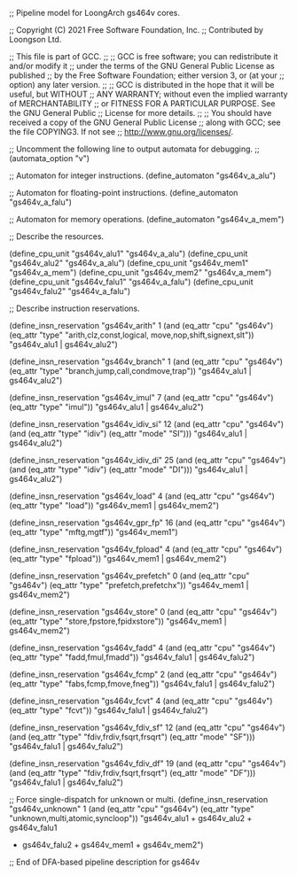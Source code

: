;; Pipeline model for LoongArch gs464v cores.

;; Copyright (C) 2021 Free Software Foundation, Inc.
;; Contributed by Loongson Ltd.

;; This file is part of GCC.
;;
;; GCC is free software; you can redistribute it and/or modify it
;; under the terms of the GNU General Public License as published
;; by the Free Software Foundation; either version 3, or (at your
;; option) any later version.
;;
;; GCC is distributed in the hope that it will be useful, but WITHOUT
;; ANY WARRANTY; without even the implied warranty of MERCHANTABILITY
;; or FITNESS FOR A PARTICULAR PURPOSE.  See the GNU General Public
;; License for more details.
;;
;; You should have received a copy of the GNU General Public License
;; along with GCC; see the file COPYING3.  If not see
;; <http://www.gnu.org/licenses/>.

;; Uncomment the following line to output automata for debugging.
;; (automata_option "v")

;; Automaton for integer instructions.
(define_automaton "gs464v_a_alu")

;; Automaton for floating-point instructions.
(define_automaton "gs464v_a_falu")

;; Automaton for memory operations.
(define_automaton "gs464v_a_mem")

;; Describe the resources.

(define_cpu_unit "gs464v_alu1" "gs464v_a_alu")
(define_cpu_unit "gs464v_alu2" "gs464v_a_alu")
(define_cpu_unit "gs464v_mem1" "gs464v_a_mem")
(define_cpu_unit "gs464v_mem2" "gs464v_a_mem")
(define_cpu_unit "gs464v_falu1" "gs464v_a_falu")
(define_cpu_unit "gs464v_falu2" "gs464v_a_falu")

;; Describe instruction reservations.

(define_insn_reservation "gs464v_arith" 1
  (and (eq_attr "cpu" "gs464v")
       (eq_attr "type" "arith,clz,const,logical,
			move,nop,shift,signext,slt"))
  "gs464v_alu1 | gs464v_alu2")

(define_insn_reservation "gs464v_branch" 1
  (and (eq_attr "cpu" "gs464v")
       (eq_attr "type" "branch,jump,call,condmove,trap"))
  "gs464v_alu1 | gs464v_alu2")

(define_insn_reservation "gs464v_imul" 7
  (and (eq_attr "cpu" "gs464v")
       (eq_attr "type" "imul"))
  "gs464v_alu1 | gs464v_alu2")

(define_insn_reservation "gs464v_idiv_si" 12
  (and (eq_attr "cpu" "gs464v")
       (and (eq_attr "type" "idiv")
	    (eq_attr "mode" "SI")))
  "gs464v_alu1 | gs464v_alu2")

(define_insn_reservation "gs464v_idiv_di" 25
  (and (eq_attr "cpu" "gs464v")
       (and (eq_attr "type" "idiv")
	    (eq_attr "mode" "DI")))
  "gs464v_alu1 | gs464v_alu2")

(define_insn_reservation "gs464v_load" 4
  (and (eq_attr "cpu" "gs464v")
       (eq_attr "type" "load"))
  "gs464v_mem1 | gs464v_mem2")

(define_insn_reservation "gs464v_gpr_fp" 16
  (and (eq_attr "cpu" "gs464v")
       (eq_attr "type" "mftg,mgtf"))
  "gs464v_mem1")

(define_insn_reservation "gs464v_fpload" 4
  (and (eq_attr "cpu" "gs464v")
       (eq_attr "type" "fpload"))
  "gs464v_mem1 | gs464v_mem2")

(define_insn_reservation "gs464v_prefetch" 0
  (and (eq_attr "cpu" "gs464v")
       (eq_attr "type" "prefetch,prefetchx"))
  "gs464v_mem1 | gs464v_mem2")

(define_insn_reservation "gs464v_store" 0
  (and (eq_attr "cpu" "gs464v")
       (eq_attr "type" "store,fpstore,fpidxstore"))
  "gs464v_mem1 | gs464v_mem2")

(define_insn_reservation "gs464v_fadd" 4
  (and (eq_attr "cpu" "gs464v")
       (eq_attr "type" "fadd,fmul,fmadd"))
  "gs464v_falu1 | gs464v_falu2")

(define_insn_reservation "gs464v_fcmp" 2
  (and (eq_attr "cpu" "gs464v")
       (eq_attr "type" "fabs,fcmp,fmove,fneg"))
  "gs464v_falu1 | gs464v_falu2")

(define_insn_reservation "gs464v_fcvt" 4
  (and (eq_attr "cpu" "gs464v")
       (eq_attr "type" "fcvt"))
  "gs464v_falu1 | gs464v_falu2")

(define_insn_reservation "gs464v_fdiv_sf" 12
  (and (eq_attr "cpu" "gs464v")
       (and (eq_attr "type" "fdiv,frdiv,fsqrt,frsqrt")
	    (eq_attr "mode" "SF")))
  "gs464v_falu1 | gs464v_falu2")

(define_insn_reservation "gs464v_fdiv_df" 19
  (and (eq_attr "cpu" "gs464v")
       (and (eq_attr "type" "fdiv,frdiv,fsqrt,frsqrt")
	    (eq_attr "mode" "DF")))
  "gs464v_falu1 | gs464v_falu2")

;; Force single-dispatch for unknown or multi.
(define_insn_reservation "gs464v_unknown" 1
  (and (eq_attr "cpu" "gs464v")
       (eq_attr "type" "unknown,multi,atomic,syncloop"))
  "gs464v_alu1 + gs464v_alu2 + gs464v_falu1
   + gs464v_falu2 + gs464v_mem1 + gs464v_mem2")

;; End of DFA-based pipeline description for gs464v
